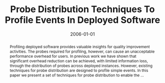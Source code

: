---
title: "Probe Distribution Techniques To Profile Events In Deployed Software"
abstract: "Profiling deployed software provides valuable insights for quality improvement activities. The probes required for profiling, however, can cause an unacceptable performance overhead for users. In previous work we have shown that significant overhead reduction can be achieved, with limited information loss, through the distribution of probes across deployed instances. However, existing techniques for probe distribution are designed to profile simple events. In this paper we present a set of techniques for probe distribution to enable the …"
date: 2006-01-01
venue: "17th International Symposium on Software Reliability Engineering (ISSRE 2006), 7-10 November 2006, Raleigh, North Carolina, USA"
paperurl: https://ieeexplore.ieee.org/abstract/document/4021999/
authors: "Madeline Diep, Myra B. Cohen and Sebastian G. Elbaum"
awards: ""
---
